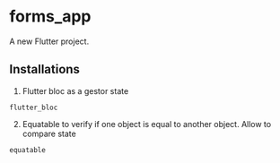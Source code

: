 # forms_app

A new Flutter project.

## Installations
1. Flutter bloc as a gestor state
```
flutter_bloc
```

2. Equatable to verify if one object is equal to another object. Allow
to compare state
```
equatable
```
